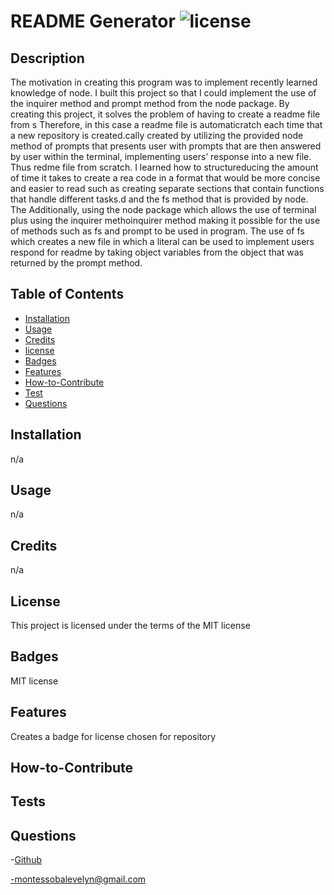 
# README Generator ![license](https://img.shields.io/badge/license-MIT-blue.svg)

## Description
 The motivation in creating this program was to implement recently learned knowledge of node. I built this project so that I could implement the use of the inquirer method and prompt method from the node package. By creating this project, it solves the problem of having to create a readme file from s Therefore, in this case a readme file is automaticratch each time that a new repository is created.cally created by utilizing the provided node method of prompts that presents user with prompts that are then answered by user within the terminal, implementing users’ response into a new file. Thus redme file from scratch.  I learned how to structureducing the amount of time it takes to create a rea code in a format that would be more concise and easier to read such as creating separate sections that contain functions that handle different tasks.d and the fs method that is provided by node. The  Additionally, using the node package which allows the use of terminal plus using the inquirer methoinquirer method making it possible for the use of methods such as fs and prompt to be used in program. The use of fs which creates a new file in which a literal can be used to implement users respond for readme by taking object variables from the object that was returned by the prompt method.  
## Table of Contents 

- [Installation](#installation)
- [Usage](#usage)
- [Credits](#credits)
- [license](#license)
- [Badges](#badges)
- [Features](#features)
- [How-to-Contribute](#how-to-contribute)
- [Test](#test)
- [Questions](#questions)

## Installation

 n/a

## Usage

 n/a

## Credits


 n/a

## License

 This project is licensed under the terms of the MIT license

 
## Badges
 MIT license


## Features
 Creates a badge for license chosen for repository 



## How-to-Contribute

## Tests

## Questions
-[Github](https://github.com/EvelynMS1)

-montessobalevelyn@gmail.com
